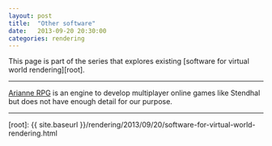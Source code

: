 ```yaml
---
layout: post
title:  "Other software"
date:   2013-09-20 20:30:00
categories: rendering
---
```


This page is part of the series that explores existing
[software for virtual world rendering][root].

---------------------------------------------------------------------------

[Arianne RPG](http://sourceforge.net/projects/arianne/)
is an engine to develop multiplayer online games like Stendhal
but does not have enough detail for our purpose.

---------------------------------------------------------------------------

[root]: {{ site.baseurl }}/rendering/2013/09/20/software-for-virtual-world-rendering.html
